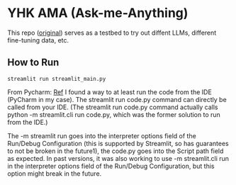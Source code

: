 # YHK AMA (Ask-me-Anything)

This repo ([original](https://github.com/hwchase17/langchain-streamlit-template)) serves as a testbed to try out diffent LLMs, different fine-tuning data, etc.

## How to Run
`streamlit run streamlit_main.py`

From Pycharm: [Ref](https://stackoverflow.com/questions/60172282/how-to-run-debug-a-streamlit-application-from-an-ide)
I found a way to at least run the code from the IDE (PyCharm in my case). The streamlit run code.py command can directly be called from your IDE. (The streamlit run code.py command actually calls python -m streamlit.cli run code.py, which was the former solution to run from the IDE.)

The -m streamlit run goes into the interpreter options field of the Run/Debug Configuration (this is supported by Streamlit, so has guarantees to not be broken in the future1), the code.py goes into the Script path field as expected. In past versions, it was also working to use -m streamlit.cli run in the interpreter options field of the Run/Debug Configuration, but this option might break in the future.

